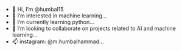- 👋 Hi, I’m @humbal15
- 👀 I’m interested in machine learning...
- 🌱 I’m currently learning python...
- 💞️ I’m looking to collaborate on projects related to AI and machine learning...
- 📫 instagram: @m.humbalhammad...

<!---
humbal15/humbal15 is a ✨ special ✨ repository because its `README.md` (this file) appears on your GitHub profile.
You can click the Preview link to take a look at your changes.
--->
